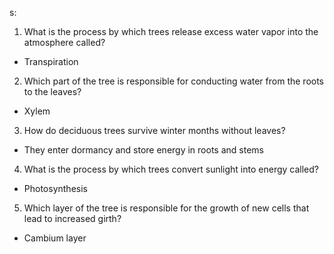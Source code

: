 s:

1. What is the process by which trees release excess water vapor into the atmosphere called?
- Transpiration

2. Which part of the tree is responsible for conducting water from the roots to the leaves?
- Xylem

3. How do deciduous trees survive winter months without leaves?
- They enter dormancy and store energy in roots and stems

4. What is the process by which trees convert sunlight into energy called?
- Photosynthesis

5. Which layer of the tree is responsible for the growth of new cells that lead to increased girth?
- Cambium layer